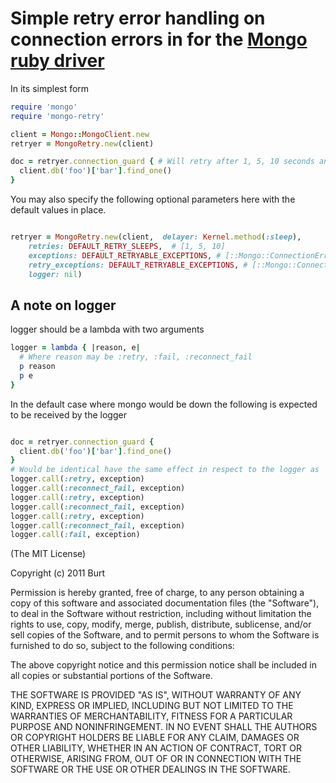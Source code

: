 # Simple retry error handling on connection errors in for the [Mongo ruby driver](https://github.com/mongodb/mongo-ruby-driver)

In its simplest form
```ruby
require 'mongo'
require 'mongo-retry'

client = Mongo::MongoClient.new
retryer = MongoRetry.new(client)

doc = retryer.connection_guard { # Will retry after 1, 5, 10 seconds and eventually fail by throwing the exception thrown on the 4th attempt
  client.db('foo')['bar'].find_one()
}

```

You may also specify the following optional parameters here with the default values in place.

```ruby

retryer = MongoRetry.new(client,  delayer: Kernel.method(:sleep),
    retries: DEFAULT_RETRY_SLEEPS,  # [1, 5, 10]
    exceptions: DEFAULT_RETRYABLE_EXCEPTIONS, # [::Mongo::ConnectionError,::Mongo::ConnectionTimeoutError,::Mongo::ConnectionFailure,::Mongo::OperationTimeout]
    retry_exceptions: DEFAULT_RETRYABLE_EXCEPTIONS, # [::Mongo::ConnectionError,::Mongo::ConnectionTimeoutError,::Mongo::ConnectionFailure,::Mongo::OperationTimeout]
    logger: nil)

```

## A note on logger

logger should be a lambda with two arguments

```ruby
logger = lambda { |reason, e|
  # Where reason may be :retry, :fail, :reconnect_fail
  p reason
  p e
}
```

In the default case where mongo would be down the following is expected to be received by the logger

```ruby

doc = retryer.connection_guard {
  client.db('foo')['bar'].find_one()
}
# Would be identical have the same effect in respect to the logger as
logger.call(:retry, exception)
logger.call(:reconnect_fail, exception)
logger.call(:retry, exception)
logger.call(:reconnect_fail, exception)
logger.call(:retry, exception)
logger.call(:reconnect_fail, exception)
logger.call(:fail, exception)

```


(The MIT License)

Copyright (c) 2011 Burt

Permission is hereby granted, free of charge, to any person obtaining
a copy of this software and associated documentation files (the
"Software"), to deal in the Software without restriction, including
without limitation the rights to use, copy, modify, merge, publish,
distribute, sublicense, and/or sell copies of the Software, and to
permit persons to whom the Software is furnished to do so, subject to
the following conditions:

The above copyright notice and this permission notice shall be
included in all copies or substantial portions of the Software.

THE SOFTWARE IS PROVIDED "AS IS", WITHOUT WARRANTY OF ANY KIND,
EXPRESS OR IMPLIED, INCLUDING BUT NOT LIMITED TO THE WARRANTIES OF
MERCHANTABILITY, FITNESS FOR A PARTICULAR PURPOSE AND NONINFRINGEMENT.
IN NO EVENT SHALL THE AUTHORS OR COPYRIGHT HOLDERS BE LIABLE FOR ANY
CLAIM, DAMAGES OR OTHER LIABILITY, WHETHER IN AN ACTION OF CONTRACT,
TORT OR OTHERWISE, ARISING FROM, OUT OF OR IN CONNECTION WITH THE
SOFTWARE OR THE USE OR OTHER DEALINGS IN THE SOFTWARE.
